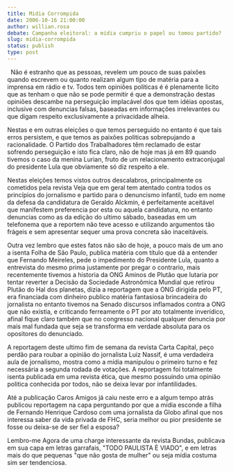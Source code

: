 ```yaml
---
title: Midia Corrompida
date: 2006-10-16 21:00:00
author: willian.rosa
debate: Campanha eleitoral: a mídia cumpriu o papel ou tomou partido?
slug: midia-corrompida
status: publish 
type: post
---
```


 
Não é estranho que as pessoas, revelem um pouco de suas paixões quando escrevem ou quanto realizam algum tipo de matéria para a imprensa em rádio e tv. Todos tem opiniões politicas é é plenamente licito que as tenham o que não se pode permitir é que a demonstração destas opiniões descambe na perseguição implacável dos que tem idéias opostas, inclusive com denuncias falsas, baseadas em informações irrelevantes ou que digam respeito exclusivamente a privacidade alheia.


  



Nestas e em outras eleições o que temos perseguido no entanto é que tais erros persistem, e que temos as paixões politicas sobrepujando a racionalidade. O Partido dos Trabalhadores têm reclamado de estar sofrendo perseguição e isto fica claro, não de hoje mas já em 89 quando tivemos o caso da menina Lurian, fruto de um relacionamento extraconjugal do presidente Lula que obviamente só diz respeito a ele.


  



Nestas eleições temos vistos outros descalabros, principalmente os cometidos pela revista Veja que em geral tem atentado contra todos os princípios do jornalismo e partido para o denuncismo infantil, tudo em nome da defesa da candidatura de Geraldo Alckmin, é perfeitamente aceitável que manifestem preferencia por esta ou aquela candidatura, no entanto denuncias como as da edição do ultimo sábado, baseadas em um telefonema que a reportem não teve acesso e utilizando argumentos tão frágeis e sem apresentar sequer uma prova concreta são inaceitáveis.


  



Outra vez lembro que estes fatos não são de hoje, a pouco mais de um ano a isenta Folha de São Paulo, publica matéria com título que dá a entender que Fernando Meireles, pede o impedimento do Presidente Lula, quanto a entrevista do mesmo prima justamente por pregar o contrario, mais recentemente tivemos a historia da ONG Aminos de Plutão que lutaria por tentar reverter a Decisão da Sociedade Astronômica Mundial que retirou Plutão do Hal dos planetas, dizia a reportagem que a ONG dirigida pelo PT, era financiada com dinheiro publico matéria fantasiosa brincadeira do jornalista no entanto tivemos na Senado discursos inflamados contra a ONG que não existia, e criticando ferreamente o PT por ato totalmente inverídico, afinal fique claro também que no congresso nacional qualquer denuncia por mais mal fundada que seja se transforma em verdade absoluta para os opositores do denunciado.


  



A reportagem deste ultimo fim de semana da revista Carta Capital, peço perdão para roubar a opinião do jornalista Luiz Nassif, é uma verdadeira aula de jornalismo, mostra como a mídia manipulou o primeiro turno e fez necessária a segunda rodada de votações. A reportagem foi totalmente isenta publicada em uma revista ética, que mesmo possuindo uma opinião politica conhecida por todos, não se deixa levar por infantilidades.


  



Até a publicação Caros Amigos já caiu neste erro e a algum tempo atrás publicou reportagem na capa perguntando por que a mídia esconde a filha de Fernando Henrique Cardoso com uma jornalista da Globo afinal que nos interessa saber da vida privada de FHC, seria melhor ou pior presidente se fosse ou deixa-se de ser fiel a esposa?


  



Lembro-me Agora de uma charge interessante da revista Bundas, publicava em sua capa em letras garrafais, "TODO PAULISTA È VIADO", e em letras mais do que pequenas "que não gosta de mulher" ou seja mídia costuma sim ser tendenciosa. 


